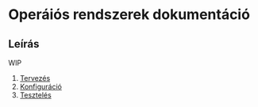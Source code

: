 # Operáiós rendszerek dokumentáció

## Leírás

WIP

1. [Tervezés](./docs/planning.md)
2. [Konfiguráció](./docs/config.md)
3. [Tesztelés](./docs/testing.md)